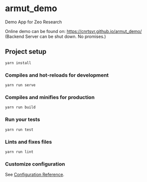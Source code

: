 # armut_demo

Demo App for Zeo Research

Online demo can be found on: https://cnrtsvr.github.io/armut_demo/
(Backend Server can be shut down. No promises.)

## Project setup
```
yarn install
```

### Compiles and hot-reloads for development
```
yarn run serve
```

### Compiles and minifies for production
```
yarn run build
```

### Run your tests
```
yarn run test
```

### Lints and fixes files
```
yarn run lint
```

### Customize configuration
See [Configuration Reference](https://cli.vuejs.org/config/).
